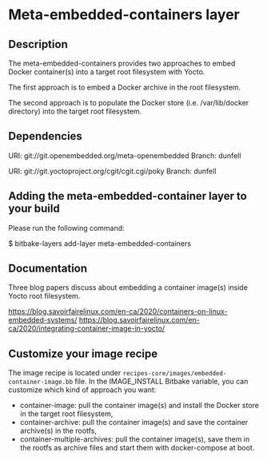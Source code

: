 # Meta-embedded-containers layer

## Description

The meta-embedded-containers provides two approaches to embed Docker
container(s) into a target root filesystem with Yocto.

The first approach is to embed a Docker archive in the root filesystem.

The second approach is to populate the Docker store (i.e.
/var/lib/docker directory) into the target root filesystem.

## Dependencies

URI: git://git.openembedded.org/meta-openembedded
Branch: dunfell

URI: git://git.yoctoproject.org/cgit/cgit.cgi/poky
Branch: dunfell

## Adding the meta-embedded-container layer to your build

Please run the following command:

$ bitbake-layers add-layer meta-embedded-containers

## Documentation

Three blog papers discuss about embedding a container image(s) inside
Yocto root filesystem.

https://blog.savoirfairelinux.com/en-ca/2020/containers-on-linux-embedded-systems/
https://blog.savoirfairelinux.com/en-ca/2020/integrating-container-image-in-yocto/

## Customize your image recipe

The image recipe is located under
`recipes-core/images/embedded-container-image.bb` file. In the
IMAGE_INSTALL Bitbake variable, you can customize which kind of approach
you want:
- container-image: pull the container image(s) and install the Docker
  store in the target root filesystem,
- container-archive: pull the container image(s) and save the container
  archive(s) in the rootfs,
- container-multiple-archives: pull the container image(s), save them in
  the rootfs as archive files and start them with docker-compose at
boot.
